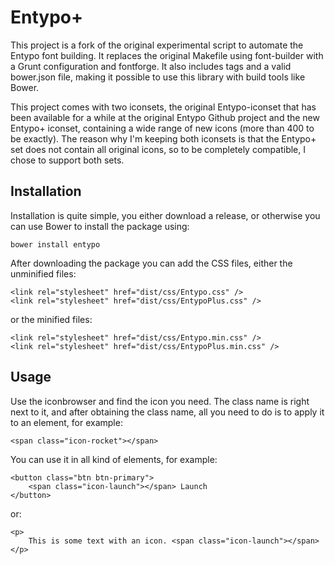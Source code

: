 Entypo+
=======
This project is a fork of the original experimental script to automate the Entypo font building.
It replaces the original Makefile using font-builder with a Grunt configuration and fontforge. It also includes tags and a valid bower.json file, making it possible to use this library with build tools like Bower.

This project comes with two iconsets, the original Entypo-iconset that has been available for a while at the original Entypo Github project and the new Entypo+ iconset, containing a wide range of new icons (more than 400 to be exactly).
The reason why I'm keeping both iconsets is that the Entypo+ set does not contain all original icons, so to be completely compatible, I chose to support both sets.

Installation
------------
Installation is quite simple, you either download a release, or otherwise you can use Bower to install the package using:
```
bower install entypo
```

After downloading the package you can add the CSS files, either the unminified files:
```
<link rel="stylesheet" href="dist/css/Entypo.css" />
<link rel="stylesheet" href="dist/css/EntypoPlus.css" />
```

or the minified files:
```
<link rel="stylesheet" href="dist/css/Entypo.min.css" />
<link rel="stylesheet" href="dist/css/EntypoPlus.min.css" />
```

Usage
-----
Use the iconbrowser and find the icon you need. The class name is right next to it, and after obtaining the class name, all you need to do is to apply it to an element, for example:
```
<span class="icon-rocket"></span>
```

You can use it in all kind of elements, for example:
```
<button class="btn btn-primary">
    <span class="icon-launch"></span> Launch
</button>
```

or:
```
<p>
    This is some text with an icon. <span class="icon-launch"></span>
</p>
```
